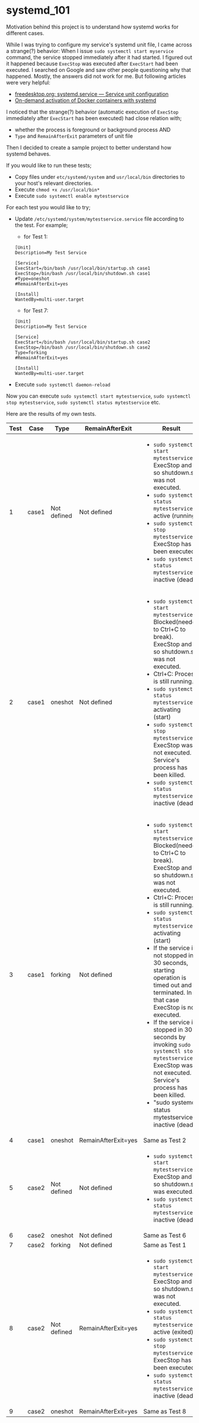 # systemd_101

Motivation behind this project is to understand how systemd works for different cases.

While I was trying to configure my service's systemd unit file, I came across a strange(?) behavior: When I issue `sudo systemctl start myservice` command, the service stopped immediately after it had started. I figured out it happened because `ExecStop` was executed after `ExecStart` had been executed. I searched on Google and saw other people questioning why that happened. Mostly, the answers did not work for me. But following articles were very helpful:
* [freedesktop.org: systemd.service — Service unit configuration](https://www.freedesktop.org/software/systemd/man/systemd.service.html)
* [On-demand activation of Docker containers with systemd](https://developer.atlassian.com/blog/2015/03/docker-systemd-socket-activation/)

I noticed that the strange(?) behavior (automatic execution of `ExecStop` immediately after `ExecStart` has been executed) had close relation with;
* whether the process is foreground or background process AND
* `Type` and `RemainAfterExit` parameters of unit file

Then I decided to create a sample project to better understand how systemd behaves. 

If you would like to run these tests;

* Copy files under `etc/systemd/system` and `usr/local/bin` directories to your host's relevant directories.
* Execute `chmod +x /usr/local/bin*` 
* Execute `sudo systemctl enable mytestservice` 

For each test you would like to try;

* Update `/etc/systemd/system/mytestservice.service` file according to the test. For example;  
    * for Test 1:

    ```
    [Unit]
    Description=My Test Service

    [Service]
    ExecStart=/bin/bash /usr/local/bin/startup.sh case1
    ExecStop=/bin/bash /usr/local/bin/shutdown.sh case1
    #Type=oneshot
    #RemainAfterExit=yes

    [Install]
    WantedBy=multi-user.target
    ```

    * for Test 7: 
    ```
    [Unit]
    Description=My Test Service

    [Service]
    ExecStart=/bin/bash /usr/local/bin/startup.sh case2
    ExecStop=/bin/bash /usr/local/bin/shutdown.sh case2
    Type=forking
    #RemainAfterExit=yes

    [Install]
    WantedBy=multi-user.target
    ```

* Execute `sudo systemctl daemon-reload` 

Now you can execute `sudo systemctl start mytestservice`,  `sudo systemctl stop mytestservice`, `sudo systemctl status mytestservice` etc.

Here are the results of my own tests.


| Test | Case | Type | RemainAfterExit | Result |
| ---- | ---- | ---- | --------------- | ------------- |
| 1 | case1 | Not defined | Not defined | <ul><li>`sudo systemctl start mytestservice`: ExecStop and so shutdown.sh was not executed.</li><li>`sudo systemctl status mytestservice`: active (running)</li><li>`sudo systemctl stop mytestservice`: ExecStop has been executed.</li><li>`sudo systemctl status mytestservice`: inactive (dead)</li></ul> |
| 2 | case1 | oneshot | Not defined | <ul><li>`sudo systemctl start mytestservice`: Blocked(needed to Ctrl+C to break). ExecStop and so shutdown.sh was not executed.</li><li>Ctrl+C: Process is still running.</li><li>`sudo systemctl status mytestservice`: activating (start)</li><li>`sudo systemctl stop mytestservice`: ExecStop was not executed. Service's process has been killed.</li><li>`sudo systemctl status mytestservice`: inactive (dead)</li></ul> |
| 3 | case1 | forking | Not defined |<ul><li>`sudo systemctl start mytestservice`: Blocked(needed to Ctrl+C to break). ExecStop and so shutdown.sh was not executed.</li><li>Ctrl+C: Process is still running.</li><li>`sudo systemctl status mytestservice`: activating (start)</li><li>If the service is not stopped in 30 seconds, starting operation is timed out and terminated. In that case ExecStop is not executed.</li><li>If the service is stopped in 30 seconds by invoking `sudo systemctl stop mytestservice`: ExecStop was not executed. Service's process has been killed.</li><li>"sudo systemctl status mytestservice": inactive (dead)</li></ul>|
| 4 | case1 | oneshot | RemainAfterExit=yes  | Same as Test 2 |
| 5 | case2 | Not defined | Not defined | <ul><li>`sudo systemctl start mytestservice`: ExecStop and so shutdown.sh was executed.</li><li>`sudo systemctl status mytestservice`: inactive (dead)</li></ul>|
| 6 | case2 | oneshot | Not defined | Same as Test 6 |
| 7 | case2 | forking | Not defined | Same as Test 1 |
| 8 | case2 | Not defined | RemainAfterExit=yes |<ul><li>`sudo systemctl start mytestservice`: ExecStop and so shutdown.sh was not executed.</li><li>`sudo systemctl status mytestservice`: active (exited)</li><li>`sudo systemctl stop mytestservice`: ExecStop has been executed.</li><li>`sudo systemctl status mytestservice`: inactive (dead)</li></ul>|
| 9 | case2 | oneshot | RemainAfterExit=yes | Same as Test 8 |
